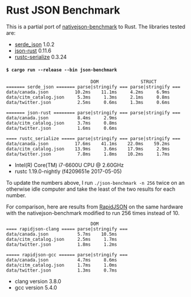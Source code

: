 # Rust JSON Benchmark

This is a partial port of
[nativejson-benchmark](https://github.com/miloyip/nativejson-benchmark)
to Rust. The libraries tested are:

- [serde\_json](https://github.com/serde-rs/json) 1.0.2
- [json-rust](https://github.com/maciejhirsz/json-rust) 0.11.6
- [rustc-serialize](https://github.com/rust-lang-nursery/rustc-serialize) 0.3.24

#### `$ cargo run --release --bin json-benchmark`

```
                                DOM                STRUCT
======= serde_json ======= parse|stringify === parse|stringify ===
data/canada.json          10.2ms    11.1ms     4.2ms     6.9ms
data/citm_catalog.json     5.3ms     1.3ms     2.1ms     0.8ms
data/twitter.json          2.5ms     0.6ms     1.3ms     0.6ms

======= json-rust ======== parse|stringify === parse|stringify ===
data/canada.json           8.4ms     2.9ms
data/citm_catalog.json     3.7ms     0.8ms
data/twitter.json          1.6ms     0.6ms

==== rustc_serialize ===== parse|stringify === parse|stringify ===
data/canada.json          17.6ms    41.1ms    22.0ms    59.2ms
data/citm_catalog.json    13.9ms     3.6ms    17.9ms     2.9ms
data/twitter.json          7.8ms     1.8ms    10.2ms     1.7ms
```

- Intel(R) Core(TM) i7-6600U CPU @ 2.60GHz
- rustc 1.19.0-nightly (f4209651e 2017-05-05)

To update the numbers above, I run `./json-benchmark -n 256` twice on an
otherwise idle computer and take the least of the two results for each number.

For comparison, here are results from
[RapidJSON](https://github.com/miloyip/rapidjson) on the same hardware with the
nativejson-benchmark modified to run 256 times instead of 10.

```
                                DOM
==== rapidjson-clang ===== parse|stringify ===
data/canada.json           5.7ms    10.5ms
data/citm_catalog.json     2.5ms     1.7ms
data/twitter.json          1.8ms     1.2ms

===== rapidjson-gcc ====== parse|stringify ===
data/canada.json           4.7ms     8.6ms
data/citm_catalog.json     1.7ms     1.0ms
data/twitter.json          1.3ms     0.7ms
```

- clang version 3.8.0
- gcc version 5.4.0
